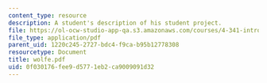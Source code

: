 ```yaml
---
content_type: resource
description: A student's description of his student project.
file: https://ol-ocw-studio-app-qa.s3.amazonaws.com/courses/4-341-introduction-to-photography-and-related-media-fall-2007/0f030176fee9d5771eb2ca9009091d32_wolfe.pdf
file_type: application/pdf
parent_uid: 1220c245-2727-bdc4-f9ca-b95b12778308
resourcetype: Document
title: wolfe.pdf
uid: 0f030176-fee9-d577-1eb2-ca9009091d32
---
```

